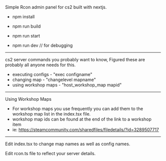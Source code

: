 Simple Rcon admin panel for cs2 built with nextjs.

- npm install

- npm run build

- npm run start

- npm run dev  // for debugging

-------------------------

cs2 server commands you probably want to know, Figured these are probably all anyone needs for this.

  - executing configs - "exec configname"
  - changing map - "changelevel mapname"
  - using workshop maps - "host_workshop_map mapid"

--------------------------
Using Workshop Maps

  - For workshop maps you use frequently you can add them to the workshop map list in the index.tsx file.
  - workshop map ids can be found at the end of the link to a workshop item
  - ie: https://steamcommunity.com/sharedfiles/filedetails/?id=3289507717

--------------------------

Edit index.tsx to change map names as well as config names.

Edit rcon.ts file to reflect your server details.

